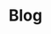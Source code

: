 ---
title: "Blog"
draft: false
description: "ceci est une super description pourmon blod"
menu:
  main:
    identifier: "blog"
    weight: 300
    parent: ""
---